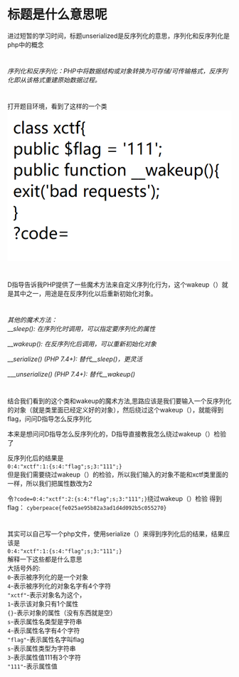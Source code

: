 # 标题是什么意思呢
进过短暂的学习时间，标题unserialized是反序列化的意思，序列化和反序列化是php中的概念  

#
_序列化和反序列化：PHP中将数据结构或对象转换为可存储/可传输格式，反序列化即从该格式重建原始数据过程。_

#
打开题目环境，看到了这样的一个类
![alt text](image.png)
#
D指导告诉我PHP提供了一些魔术方法来自定义序列化行为，这个wakeup（）就是其中之一，用途是在反序列化以后重新初始化对象。

#
_其他的魔术方法：_  
___sleep(): 在序列化时调用，可以指定要序列化的属性_

___wakeup(): 在反序列化后调用，可以重新初始化对象_

___serialize() (PHP 7.4+): 替代__sleep()，更灵活_

____unserialize() (PHP 7.4+): 替代__wakeup()_

#

结合我们看到的这个类和wakeup的魔术方法,思路应该是我们要输入一个反序列化的对象（就是类里面已经定义好的对象），然后绕过这个wakeup（），就能得到flag，问问D指导怎么反序列化
 
 本来是想问问D指导怎么反序列化的，D指导直接教我怎么绕过wakeup（）检验了

反序列化后的结果是   
`0:4:"xctf":1:{s:4:"flag";s;3:"111";}`  
但是我们需要绕过wakeup（）的检验，所以我们输入的对象不能和xctf类里面的一样，所以我们把属性数改为2

令`?code=0:4:"xctf":2:{s:4:"flag";s;3:"111";}`绕过wakeup（）检验
得到flag： 
`cyberpeace{fe025ae95b82a3ad1d4d092b5c055270}`
#
 其实可以自己写一个php文件，使用serialize（）来得到序列化后的结果，结果应该是  
 `0:4:"xctf":1:{s:4:"flag";s;3:"111";}`  
 解释一下这些都是什么意思    
 大括号外的:   
 `0`-表示被序列化的是一个对象   
 `4`-表示被序列化的对象名字有4个字符    
 `"xctf"`-表示对象名为这个，   
`1`-表示该对象只有1个属性    
`{}`-表示对象的属性（没有东西就是空）   
`s`-表示属性名类型是字符串   
`4`-表示属性名字有4个字符   
`"flag"`-表示属性名字叫flag    
`s`-表示属性类型为字符串   
`3`-表示属性值111有3个字符   
`"111"`-表示属性值
#